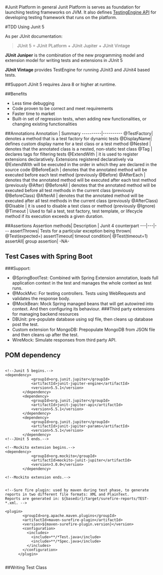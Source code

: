 #Junit Platform in general
Junit Platform is serves as foundation for launching testing frameworks on JVM. It also defines [TestingEngine API](https://junit.org/junit5/docs/current/api/org/junit/platform/engine/TestEngine.html) for developing testing framework that runs on the platform.

#TDD Using Junit 5

As per JUnit documentation:
> JUnit 5 = JUnit PLatform + JUnit Jupiter + JUnit Vintage

**JUnit Juniper** is the combination of the new programming model and extension model for writing tests and extensions in JUnit 5

**JUnit Vintage** provides TestEngine for running JUnit3 and JUnit4 based tests.

##Support
JUnit 5 requires Java 8 or higher at runtime.

##Benefits

* Less time debugging
* Code proven to be correct and meet requirements
* Faster time to market
* Built-in set of regression tests, when adding new functionalities, or changing existing functionalities

##Annotations
Annotation | Summary
----------|----------
@TestFactory| denotes a method that is a test factory for dynamic tests
@DisplayName|  defines custom display name for a test class or a test method
@Nested | denotes that the annotated class is a nested, non-static test class
@Tag | declares tags for filtering tests
@ExtendWith | it is used to register extensions declaratively. Extensions registered declaratively via @ExtendWith will be executed in the order in which they are declared in the source code
@BeforeEach | denotes that the annotated method will be executed before each test method (previously @Before)
@AfterEach | denotes that the annotated method will be executed after each test method (previously @After)
@BeforeAll | denotes that the annotated method will be executed before all test methods in the current class (previously @BeforeClass)
@AfterAll | denotes that the annotated method will be executed after all test methods in the current class (previously @AfterClass)
@Disable | it is used to disable a test class or method (previously @Ignore)
@Timeout | Used to fail a test, test factory, test template, or lifecycle method if its execution exceeds a given duration. 

##Assertions
Assertion methods| Description | Junit 4 counterpart
---|---|---
assertThrows| Tests for a particular exception being thrown| @Test(expected=)
assertTimeout| timeout condition| @Test(timeout=1)
assertAll| group assertion| -NA-

## Test Cases with Spring Boot

###Support:
* @SpringBootTest: Combined with Spring Extension annotation, loads full application context in the test and manages the whole context as test runs.
* @MockMvc: For testing controllers. Tests using WebRequests and validates the response body.
* @MockBean: Mock Spring managed beans that will get autowired into context. And then configuring its behaviour.
###Third party extensions for managing backend resources
* DBUnit: pre-populate database using sql file, then cleans up database post the test.
* Custom extension for MongoDB: Prepopulate MongoDB from JSON file and then cleans up after the test.
* WireMock: Simulate responses from third party API.

## POM dependency

~~~

<!--Junit 5 begins.-->
<dependency>
			<groupId>org.junit.jupiter</groupId>
			<artifactId>junit-jupiter-engine</artifactId>
			<version>5.5.1</version>
		</dependency>
		<dependency>
			<groupId>org.junit.jupiter</groupId>
			<artifactId>junit-jupiter-api</artifactId>
			<version>5.5.1</version>
		</dependency>
		<dependency>
			<groupId>org.junit.jupiter</groupId>
			<artifactId>junit-jupiter-params</artifactId>
			<version>5.5.1</version>
		</dependency>
<!--JUnit 5 ends.-->

<!--Mockito extension begins.-->
<dependency>
			<groupId>org.mockito</groupId>
			<artifactId>mockito-junit-jupiter</artifactId>
			<version>3.0.0</version>
		</dependency>

<!--Mockito extension ends.-->


<!--Sure fire plugin: used by maven during test phase, to generate reports in two different file formats: XML and PlainText.
Reports are generated in: ${basedir}/target/surefire-reports/TEST-*.xml. -->

<plugin>
        <groupId>org.apache.maven.plugins</groupId>
        <artifactId>maven-surefire-plugin</artifactId>
        <version>${maven-surefire-plugin.version}</version>
        <configuration>
          <includes>
            <include>**/*Test.java</include>
            <include>**/*Spec.java</include>
          </includes>
        </configuration>
      </plugin>


~~~


##Writing Test Class


